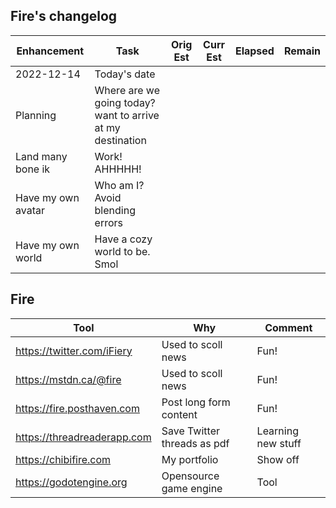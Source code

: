## Fire's changelog

| Enhancement | Task | Orig Est | Curr Est | Elapsed | Remain | 
|---|---|---|---|---|---|
| 2022-12-14| Today's date | | | | | |
| Planning | Where are we going today? want to arrive at my destination | | | | |
| Land many bone ik | Work! AHHHHH! | | | | |
| Have my own avatar | Who am I?  Avoid blending errors | | | | |
| Have my own world | Have a cozy world to be. Smol | | | | |

## Fire

|Tool  | Why | Comment |
|---|---|---|
| https://twitter.com/iFiery | Used to scoll news | Fun! |
| https://mstdn.ca/@fire | Used to scoll news | Fun! |
| https://fire.posthaven.com | Post long form content | Fun! |
| https://threadreaderapp.com | Save Twitter threads as pdf | Learning new stuff |
| https://chibifire.com | My portfolio | Show off |
| https://godotengine.org | Opensource game engine | Tool |
